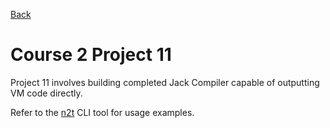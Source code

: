 [Back](../README.md)

# Course 2 Project 11

Project 11 involves building completed Jack Compiler capable of outputting VM code directly.

Refer to the [n2t](../n2t/README.md) CLI tool for usage examples.